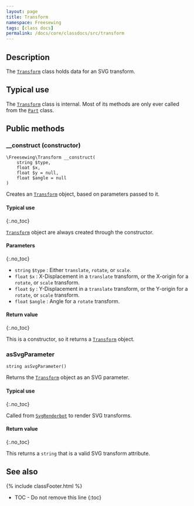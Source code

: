 ```yaml
---
layout: page
title: Transform
namespace: Freesewing
tags: [class docs]
permalink: /docs/core/classdocs/src/transform
---
```

## Description 

The [`Transform`](transform) class holds data for an SVG transform.

## Typical use

The [`Transform`](transform) class is internal. Most of its methods are only
ever called from the [`Part`](part) class. 

## Public methods

### __construct (constructor)

```php?start_inline=1
\Freesewing\Transform __construct( 
    string $type, 
    float $x,
    float $y = null,
    float $angle = null
)
```
Creates an [`Transform`](transform) object, based on parameters passed to it.

#### Typical use
{:.no_toc}

[`Transform`](transform) object are always created through the constructor.

#### Parameters
{:.no_toc}

- `string` `$type` : Either `translate`, `rotate`, or `scale`.
- `float` `$x` : X-Displacement in a `translate` transform, or the X-origin for a `rotate`, or `scale` transform.
- `float` `$y` : Y-Displacement in a `translate` transform, or the Y-origin for a `rotate`, or `scale` transform.
- `float` `$angle` : Angle for a `rotate` transform.


#### Return value
{:.no_toc}

This is a constructor, so it returns a [`Transform`](transform) object.

### asSvgParameter 

```php?start_inline=1
string asSvgParameter()
```
Returns the [`Transform`](transform) object as an SVG parameter.

#### Typical use
{:.no_toc}

Called from [`SvgRenderbot`](svgrenderbot) to render SVG transforms.

#### Return value
{:.no_toc}

This returns a `string` that is a valid SVG transform attribute.


## See also
{% include classFooter.html %}
* TOC - Do not remove this line
{:toc}
